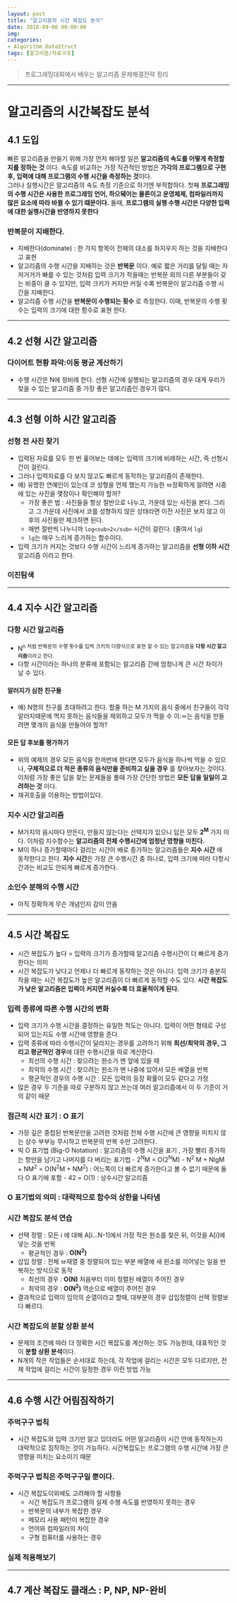 ```yaml
---
layout: post
title: "알고리즘의 시간 복잡도 분석"
date: 2018-09-06 00:00:00
img:
categories:
- Algorithm_DataStruct
tags: [알고리즘/자료구조]
---
```

> 프로그래밍대회에서 배우는 알고리즘 문제해결전략 정리

----

# 알고리즘의 시간복잡도 분석
## 4.1 도입
빠른 알고리즘을 만들기 위해 가장 먼저 해야할 일은 **알고리즘의 속도를 어떻게 측정할지를 정하는 것** 이다. 속도를 비교하는 가장 직관적인 방법은 **가각의 프로그램으로 구현 후, 입력에 대해 프로그램의 수행 시간을 측정하는 것**이다.<br>
그러나 실행시간은 알고리즘의 속도 측정 기준으로 하기엔 부적합하다. 첫째 **프로그래밍의 수행 시간은 사용한 프로그래밍 언어, 하으뒈어는 물론이고 운영체제, 컴파일러까지 많은 요소에 따라 바뀔 수 있기 떄문이다.** 둘때, **프로그램의 실행 수행 시간은 다양한 입력에 대한 실행시간을 반영하지 못한다**

### 반복문이 지배한다.
- 지배한다(dominate) : 한 가지 항목이 전체의 대소를 좌지우지 하는 것을 지배한다고 표현
- 알고리즘의 수행 시간을 지배하는 것은 **반복문** 이다. 예로 짧은 거리를 달릴 때는 자저거거가 빠를 수 있는 것처럼 입력 크기가 작을때는 반복문 외의 다른 부분들이 갖는 비중이 클 수 있지만, 입력 크키가 커지만 커질 수록 반복문이 알고리즘 수행 시간을 지배한다.
- 알고리즘 수행 시간을 **반복문이 수행되는 횟수** 로 측정한다. 이때, 반복문의 수행 횟수는 입력의 크기에 대한 함수로 표현 한다.

---

## 4.2 선형 시간 알고리즘
### 다이어트 현황 파악:이동 평균 계산하기
- 수행 시간은 N에 정비례 한다. 선형 시간에 실행되는 알고리즘의 경우 대게 우리가 찾을 수 있는 알고리즘 중 가장 좋은 알고리즘인 경우가 많다.

---

## 4.3 선형 이하 시간 알고리즘
### 선형 전 사진 찾기
- 입력된 자료를 모두 한 번 훑어보는 데에는 입력의 크기에 비례하는 시간, 즉 선형시간이 걸린다.
- 그러나 입력자료를 다 보지 않고도 빠르게 동작하는 알고리즘이 존재한다.
- 예) 유명한 연예인이 있는데 코 성형을 언제 했는지 가능한 ㅂ정확하게 알려면 시중에 있는 사진을 몇장이나 확인해야 할까?
    - 가장 좋은 법 : 사진들을 항상 절반으로 나누고, 가운데 있는 사진을 본다. 그리고 그 가운데 사진에서 코를 성형하지 않은 상태라면 이전 사진은 보지 않고 이후의 사진들만 체크하면 된다.
    - 매번 절반씩 나누니까 `log<sub>2</sub>` 시간이 걸린다. (줄여서 `lg`)
    - `lg`는 매우 느리게 증가하는 함수이다.
- 입력 크기가 커지는 것보다 수행 시간이 느리게 증가하는 알고리즘을 **선형 이하 시간** 알고리즘 이라고 한다.
### 이진탐색

---

## 4.4 지수 시간 알고리즘
### 다항 시간 알고리즘
- N<sup>n</sub> 처럼 반복문의 수행 횟수를 입력 크키의 다향식으로 표현 할 수 있는 알고리즘을 **다항 시간 알고리즘**이라고 한다.
- 다항 시간이라는 하나의 분류에 포함되는 알고리즘 간에 엄청나게 큰 시간 차이가 날 수 있다.
#### 알러지가 심한 친구들
- 예) N명의 친구를 초대하려고 한다. 할줄 하는 M 가지의 음식 중에서 친구들이 각각 알러지때문에 먹지 못하는 음식들을 제외하고 모두가 먹을 수 이:ㅆ는 음식을 만들려면 몇개의 음식을 만들어야 할까?
#### 모든 답 후보를 평가하기
- 위의 예제의 경우 모든 음식을 한꺼번에 한다면 모두가 음식을 하나씩 먹을 수 있으나, **구체적으로 더 적은 종류의 음식만을 준비하고 싶을 경우** 를 찾아보자는 것이다. 이처럼 가장 좋은 답을 찾는 문제들을 풀때 가장 간단한 방법은 **모든 답을 일일이 고려하는 것** 이다.
- 재귀호출을 이용하는 방법이있다.

### 지수 시간 알고리즘
- M가지의 음시마다 만든다, 만들지 않는다는 선택지가 있으니 답은 모두 **2<sup>M</sup>** 가지 이다. 이처럼 지수함수는 **알고리즘의 전체 수행시간에 엄청난 영향을 미친다.**
- M이 하나 증가할때마다 걸리는 시간이 배로 증가하는 알고리즘들은 **지수 시간** 에 동작한다고 한다. **지수 시간**은 가장 큰 수행시간 중 하나로, 입력 크기에 따라 다항시간과는 비교도 안되게 빠르게 증가한다.

### 소인수 분해의 수행 시간
- 아직 정확하게 무슨 개념인지 감이 안옴

----

## 4.5 시간 복잡도
- 시간 복잡도가 높다 = 입력의 크기가 증가할때 알고리즘 수행시간이 더 빠르게 증가한다는 의미
- 시간 복잡도가 낮다고 언제나 더 빠르게 동작하는 것은 아니다. 입력 크기가 충분히 작을 때는 시간 복잡도가 높은 알고리즘이 더 빠르게 동작할 수도 있다. **시간 복잡도가 낮은 알고리즘은 입력이 커지면 커실수록 더 효율적이게 된다.**

### 입력 종류에 따른 수행 시간의 변화
- 입력 크기가 수행 시간을 결정하는 유일한 척도는 아니다. 입력이 어떤 형태로 구성되어 있는지도 수행 시간에 영향을 준다.
- 입력 종류에 따라 수행시간이 달라지는 경우를 고려하기 위해 **최선/최악의 경우, 그리고 평균적인 경우**에 대한 수행시간을 따로 계산한다.
    - 최선의 수행 시간 : 찾으려는 원소가 맨 앞에 있을 때
    - 최악의 수행 시간 : 찾으려는 원소가 맨 나중에 있어서 모든 배열을 반복
    - 평균적인 경우의 수행 시간 : 모든 입력의 등장 확률이 모두 같다고 가정
- 많은 경우 두 기준을 따로 구분하지 않고 쓰는데 여러 알고리즘에서 이 두 기준이 거의 같이 때문

### 점근적 시간 표기 : O 표기
- 가장 깊은 중첩된 반복문만을 고려한 것처럼 전체 수행 시간에 큰 영향을 미치지 않는 상수 부부능 무시하고 반복문의 반복 수만 고려한다.
- 빅 O 표기법 (Big-O Notation) : 알고리즘의 수행 시간을 표기 , 가장 빨리 증가하는 항만을 남기고 나머지를 다 버리는 표기법
      - 2<sup>N</sup>M  = O(2<sup>N</sup>M)
      - N<sup>2</sup> M + NlgM + NM<sup>2</sup> = O(N<sup>2</sup>M + NM<sup>2</sup>) : 어느쪽이 더 빠르게 증가한다고 볼 수 없기 때문에 둘다 O 표기에 포함
      - 42 = O(1) : 상수시간 알고리즘

### O 표기법의 의미 : 대략적으로 함수의 상한을 나타냄
### 시간 복잡도 분석 연습
- 선택 정렬 : 모든 i 에 대해 A[i...N-1]에서 가장 작은 원소를 찾은 뒤, 이것을 A[i]에 넣는 것을 반복
    - 평균적인 경우 : **O(N<sup>2</sup>)**
- 삽입 정렬 : 전체 ㅂ재열 중 정렬되어 있는 부분 배열에 새 원소를 끼어넣는 일을 반복하는 방식으로 동작
    - 최선의 경우 : **O(N)** 처음부터 이미 정렬된 배열이 주어진 경우
    - 최악의 경우 : **O(N<sup>2</sup>)** 역순으로 배열이 주어진 경우
- 결과적으로 입력이 임의의 순열이라고 할때, 대부분의 경우 삽입정렬이 선택 정렬보다 빠르다.
### 시간 복잡도의 분할 상환 분석
- 문제의 조건에 따라 더 정확한 시간 복잡도를 계산하는 것도 가능한데, 대표적인 것이 **분할 상환 분석**이다.
- N개의 작은 작업들은 순서대로 하는데, 각 작업에 걸리는 시간은 모두 다르지만, 전체 작업에 걸리는 시간이 일정한 경우 이런 방법 가능

---

## 4.6 수행 시간 어림짐작하기
### 주먹구구 법칙
- 시간 복잡도와 입력 크기만 알고 있더라도 어떤 알고리즘이 시간 안에 동작하는지 대략적으로 짐작하는 것이 가능하다. 시간복잡도는 프로그램의 수행 시간에 가장 큰 영향을 미치는 요소이기 때문

### 주먹구구 법칙은 주먹구구일 뿐이다.
- 시간 복잡도이외에도 고려해야 할 사항들
    - 시간 복잡도가 프로그램의 실제 수행 속도를 반영하지 못하는 경우
    - 반복문의 내부가 복잡한 경우
    - 메모리 사용 패턴이 복잡한 경우
    - 언어와 컴파일러의 차이
    - 구형 컴퓨터를 사용하는 경우
### 실제 적용해보기

---

## 4.7 계산 복잡도 클래스 : P, NP, NP-완비
 
